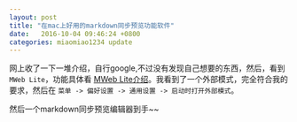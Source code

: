 ```yaml
---
layout: post
title: "在mac上好用的markdown同步预览功能软件"
date:   2016-10-04 09:46:24 +0800
categories: miaomiao1234 update
---
```


网上收了一下一堆介绍，自行google,不过没有发现自己想要的东西，然后，看到`MWeb Lite`，功能具体看 [MWeb Lite介绍](http://zh.mweb.im/)。我看到了一个外部模式，完全符合我的要求，然后在 `菜单 -> 偏好设置 -> 通用设置 -> 启动时打开外部模式`。

然后一个markdown同步预览编辑器到手~~

